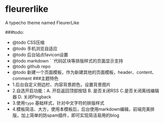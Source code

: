 fleurerlike
===========

A typecho theme named FleurerLike

###todo:
- @todo CSS压缩 
- @todo 手机浏览自适应 
- @todo 后台站点favicon设置
- @todo markdown \` `代码区块等排版样式的页面显示支持
- @todo github repo
- @todo 新建一个页面模板，作为新建其他的页面模板，header、content、comment
###主题特色
- 1.后台自定义侧边栏、内容背景颜色，设置背景图片
- 2.自选开启功能：A. 开启返回顶部按钮 B. 是否关闭RSS C.是否关闭离线编辑器 D. 关闭Pingback
- 3.使用`typo` 基础样式，针对中文字符的排版样式
- 4.模板简洁、大方，使用本模板后，后台使用markdown编辑，前端完美排版，加上简单的防spam插件，即可实现简洁易用的blog
